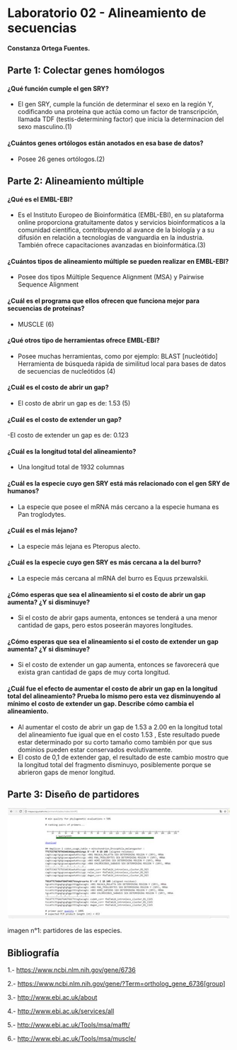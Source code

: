 # Laboratorio 02 - Alineamiento de secuencias

#### Constanza Ortega Fuentes.

## Parte 1: Colectar genes homólogos

#### ¿Qué función cumple el gen SRY?

- El gen SRY, cumple la función de determinar el sexo en la región Y, codificando una proteína que actúa como un factor de transcripción, llamada TDF (testis-determining factor) que inicia la determinacion del sexo masculino.(1)

#### ¿Cuántos genes ortólogos están anotados en esa base de datos?

- Posee 26 genes ortólogos.(2)

## Parte 2: Alineamiento múltiple

#### ¿Qué es el EMBL-EBI?

- Es el Instituto Europeo de Bioinformática (EMBL-EBI), en su plataforma online proporciona gratuitamente datos y servicios bioinformaticos a la comunidad científica, contribuyendo al avance de la biología y a su difusión en relación a tecnologías de vanguardia en la industria. También ofrece capacitaciones avanzadas en bioinformática.(3)

#### ¿Cuántos tipos de alineamiento múltiple se pueden realizar en EMBL-EBI?

- Posee dos tipos  Múltiple Sequence Alignment (MSA) y Pairwise Sequence Alignment

#### ¿Cuál es el programa que ellos ofrecen que funciona mejor para secuencias de proteínas?

- MUSCLE  (6)

#### ¿Qué otros tipo de herramientas ofrece EMBL-EBI?

- Posee muchas herramientas, como por ejemplo: BLAST [nucleótido] Herramienta de búsqueda rápida de similitud local para bases de datos de secuencias de nucleótidos (4)

#### ¿Cuál es el costo de abrir un gap?

- El costo de abrir un gap es de: 1.53 (5)

#### ¿Cuál es el costo de extender un gap?

-El costo de extender un gap es de: 0.123

#### ¿Cuál es la longitud total del alineamiento?

- Una longitud total de  1932 columnas

#### ¿Cuál es la especie cuyo gen SRY está más relacionado con el gen SRY de humanos?

- La especie que posee el mRNA más cercano a la especie humana es Pan troglodytes.

#### ¿Cuál es el más lejano?
- La especie más lejana es Pteropus alecto.

#### ¿Cuál es la especie cuyo gen SRY es más cercana a la del burro?

- La especie más cercana al mRNA del burro es Equus przewalskii.

#### ¿Cómo esperas que sea el alineamiento si el costo de abrir un gap aumenta? ¿Y si disminuye?

- Si el costo de abrir gaps aumenta, entonces se tenderá a una menor cantidad de gaps, pero estos poseerán mayores longitudes.

#### ¿Cómo esperas que sea el alineamiento si el costo de extender un gap aumenta? ¿Y si disminuye?

- Si el costo de extender un gap aumenta, entonces se favorecerá que exista gran cantidad de gaps de muy corta longitud.

#### ¿Cuál fue el efecto de aumentar el costo de abrir un gap en la longitud total del alineamiento? Prueba lo mismo pero esta vez disminuyendo al mínimo el costo de extender un gap. Describe cómo cambia el alineamiento.

- Al aumentar  el costo de abrir un gap de 1.53 a 2.00 en la longitud total del alineamiento fue igual que en el costo 1.53 , Este resultado puede estar determinado por su corto tamaño como también por que sus dominios pueden estar conservados evolutivamente.
-  El costo de 0,1 de extender gap, el resultado de este cambio mostro que la longitud total del fragmento disminuyo, posiblemente porque se abrieron gaps de menor longitud. 


## Parte 3: Diseño de partidores


![partidores obtenidos](https://github.com/constanzaortega/Laboratorio-2-Bioinformatica/blob/master/21175330_10214200611117113_1935606898_n.jpg)


imagen n°1: partidores de las especies.

## Bibliografía


1.- https://www.ncbi.nlm.nih.gov/gene/6736

2.- https://www.ncbi.nlm.nih.gov/gene/?Term=ortholog_gene_6736[group]

3.- http://www.ebi.ac.uk/about

4.- http://www.ebi.ac.uk/services/all

5.- http://www.ebi.ac.uk/Tools/msa/mafft/

6.- http://www.ebi.ac.uk/Tools/msa/muscle/









